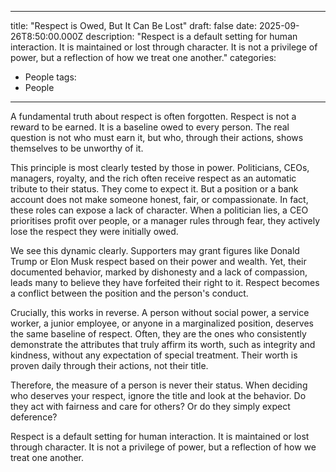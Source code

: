 
---
title: "Respect is Owed, But It Can Be Lost"
draft: false
date: 2025-09-26T8:50:00.000Z
description: "Respect is a default setting for human interaction. It is maintained or lost through character. It is not a privilege of power, but a reflection of how we treat one another."
categories:
  - People
tags:
  - People
---

A fundamental truth about respect is often forgotten. Respect is not a reward to be earned. It is a baseline owed to every person. The real question is not who must earn it, but who, through their actions, shows themselves to be unworthy of it.

This principle is most clearly tested by those in power. Politicians, CEOs, managers, royalty, and the rich often receive respect as an automatic tribute to their status. They come to expect it. But a position or a bank account does not make someone honest, fair, or compassionate. In fact, these roles can expose a lack of character. When a politician lies, a CEO prioritises profit over people, or a manager rules through fear, they actively lose the respect they were initially owed.

We see this dynamic clearly. Supporters may grant figures like Donald Trump or Elon Musk respect based on their power and wealth. Yet, their documented behavior, marked by dishonesty and a lack of compassion, leads many to believe they have forfeited their right to it. Respect becomes a conflict between the position and the person's conduct.

Crucially, this works in reverse. A person without social power, a service worker, a junior employee, or anyone in a marginalized position, deserves the same baseline of respect. Often, they are the ones who consistently demonstrate the attributes that truly affirm its worth, such as integrity and kindness, without any expectation of special treatment. Their worth is proven daily through their actions, not their title.

Therefore, the measure of a person is never their status. When deciding who deserves your respect, ignore the title and look at the behavior. Do they act with fairness and care for others? Or do they simply expect deference?

Respect is a default setting for human interaction. It is maintained or lost through character. It is not a privilege of power, but a reflection of how we treat one another.
